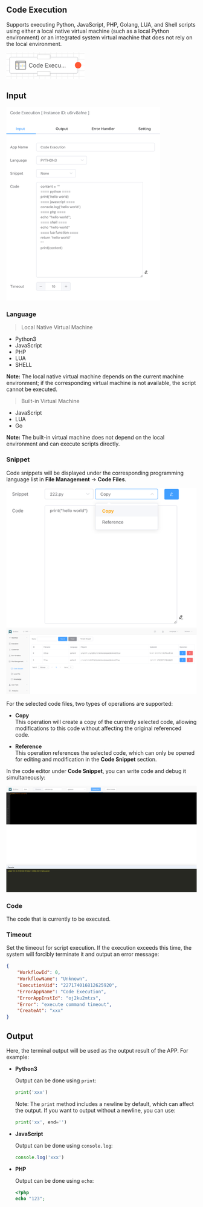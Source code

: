 ## Code Execution

Supports executing Python, JavaScript, PHP, Golang, LUA, and Shell scripts using either a local native virtual machine (such as a local Python environment) or an integrated system virtual machine that does not rely on the local environment.

<img src="./img/code_execution_menu.png" alt="image-20241013101001378" style="zoom:50%;" />

## Input

<img src="./img/code_execution_input.png" alt="image-20241013101030591" style="zoom:50%;" />

### Language

> Local Native Virtual Machine

- Python3
- JavaScript
- PHP
- LUA
- SHELL

**Note:** The local native virtual machine depends on the current machine environment; if the corresponding virtual machine is not available, the script cannot be executed.

> Built-in Virtual Machine

- JavaScript
- LUA
- Go

**Note:** The built-in virtual machine does not depend on the local environment and can execute scripts directly.



### Snippet

Code snippets will be displayed under the corresponding programming language list in **File Management** -> **Code Files**.

<img src="./img/script-input-parameter-snippet.png" alt="image-20241013101319964" style="zoom:50%;" />

<img src="./img/code-snippet.png" alt="image-20241013101443996" style="zoom:50%;" />

For the selected code files, two types of operations are supported:

- **Copy**  
  This operation will create a copy of the currently selected code, allowing modifications to this code without affecting the original referenced code.

- **Reference**  
  This operation references the selected code, which can only be opened for editing and modification in the **Code Snippet** section.



In the code editor under **Code Snippet**, you can write code and debug it simultaneously:

<img src="./img/code_debug.png" alt="image-20241013101731923" style="zoom:50%;" />



### Code

The code that is currently to be executed.



### Timeout

Set the timeout for script execution. If the execution exceeds this time, the system will forcibly terminate it and output an error message:

```json
{
    "WorkflowId": 0,
    "WorkflowName": "Unknown",
    "ExecutionUid": "227174016812625920",
    "ErrorAppName": "Code Execution",
    "ErrorAppInstId": "oj2ku2mtzs",
    "Error": "execute command timeout",
    "CreateAt": "xxx"
}
```



## Output

Here, the terminal output will be used as the output result of the APP. For example:

- **Python3**

  Output can be done using `print`:

  ```python
  print('xxx')
  ```

  Note: The `print` method includes a newline by default, which can affect the output. If you want to output without a newline, you can use:

  ```python
  print('xx', end='')
  ```

- **JavaScript**

  Output can be done using `console.log`:

  ```javascript
  console.log('xxx')
  ```

- **PHP**

  Output can be done using `echo`:

  ```php
  <?php
  echo "123";
  ```

